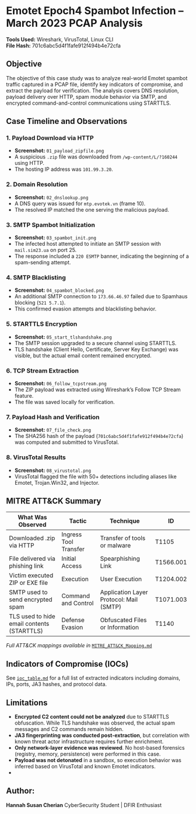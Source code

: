 # Emotet Epoch4 Spambot Infection – March 2023 PCAP Analysis

**Tools Used:** Wireshark, VirusTotal, Linux CLI  
**File Hash:** 701c6abc5d4f1fafe912f494b4e72cfa

## Objective

The objective of this case study was to analyze real-world Emotet spambot traffic captured in a PCAP file, identify key indicators of compromise, and extract the payload for verification. The analysis covers DNS resolution, payload delivery over HTTP, spam module behavior via SMTP, and encrypted command-and-control communications using STARTTLS.

## Case Timeline and Observations

### 1. Payload Download via HTTP  
- **Screenshot:** `01_payload_zipfile.png`  
- A suspicious `.zip` file was downloaded from `/wp-content/L/?160244` using HTTP.  
- The hosting IP address was `101.99.3.20`.

### 2. Domain Resolution  
- **Screenshot:** `02_dnslookup.png`  
- A DNS query was issued for `mtp.evotek.vn` (frame 10).  
- The resolved IP matched the one serving the malicious payload.

### 3. SMTP Spambot Initialization  
- **Screenshot:** `03_spambot_init.png`  
- The infected host attempted to initiate an SMTP session with `mail.sim23.ua` on port 25.  
- The response included a `220 ESMTP` banner, indicating the beginning of a spam-sending attempt.

### 4. SMTP Blacklisting  
- **Screenshot:** `04_spambot_blocked.png`  
- An additional SMTP connection to `173.66.46.97` failed due to Spamhaus blocking (`521 5.7.1`).  
- This confirmed evasion attempts and blacklisting behavior.

### 5. STARTTLS Encryption  
- **Screenshot:** `05_start_tlshandshake.png`  
- The SMTP session upgraded to a secure channel using STARTTLS.  
- TLS handshake (Client Hello, Certificate, Server Key Exchange) was visible, but the actual email content remained encrypted.

### 6. TCP Stream Extraction  
- **Screenshot:** `06_follow_tcpstream.png`  
- The ZIP payload was extracted using Wireshark’s Follow TCP Stream feature.  
- The file was saved locally for verification.

### 7. Payload Hash and Verification  
- **Screenshot:** `07_file_check.png`  
- The SHA256 hash of the payload (`701c6abc5d4f1fafe912f494b4e72cfa`) was computed and submitted to VirusTotal.

### 8. VirusTotal Results  
- **Screenshot:** `08_virustotal.png`  
- VirusTotal flagged the file with 50+ detections including aliases like Emotet, Trojan.Win32, and Injector.

## MITRE ATT&CK Summary

| What Was Observed                             | Tactic                | Technique                                  | ID         |
|-----------------------------------------------|------------------------|---------------------------------------------|------------|
| Downloaded .zip via HTTP                      | Ingress Tool Transfer  | Transfer of tools or malware               | T1105      |
| File delivered via phishing link              | Initial Access         | Spearphishing Link                         | T1566.001  |
| Victim executed ZIP or EXE file               | Execution              | User Execution                             | T1204.002  |
| SMTP used to send encrypted spam              | Command and Control    | Application Layer Protocol: Mail (SMTP)    | T1071.003  |
| TLS used to hide email contents (STARTTLS)    | Defense Evasion        | Obfuscated Files or Information            | T1140      |

*Full ATT&CK mappings available in* [`MITRE_ATT&CK_Mapping.md`](MITRE_ATT&CK_Mapping.md)

## Indicators of Compromise (IOCs)

See [`ioc_table.md`](ioc_table.md) for a full list of extracted indicators including domains, IPs, ports, JA3 hashes, and protocol data.

## Limitations

- **Encrypted C2 content could not be analyzed** due to STARTTLS obfuscation. While TLS handshake was observed, the actual spam messages and C2 commands remain hidden.
- **JA3 fingerprinting was conducted post-extraction**, but correlation with known threat actor infrastructure requires further enrichment.
- **Only network-layer evidence was reviewed**. No host-based forensics (registry, memory, persistence) were performed in this case.
- **Payload was not detonated** in a sandbox, so execution behavior was inferred based on VirusTotal and known Emotet indicators.
- 
## Author: 
**Hannah Susan Cherian**
CyberSecurity Student | DFIR Enthusiast



